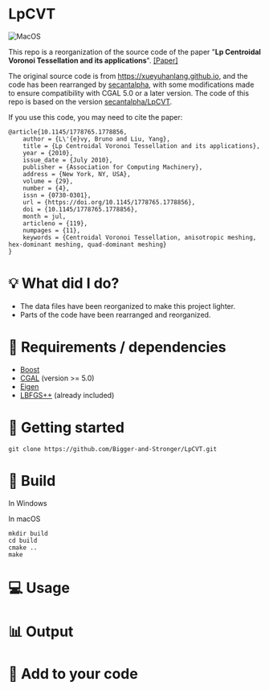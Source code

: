 # LpCVT
![MacOS](https://github.com/Bigger-and-Stronger/LpCVT/actions/workflows/macos-build.yml/badge.svg)

This repo is a reorganization of the source code of the paper "**Lp Centroidal Voronoi Tessellation and its applications**". [[Paper]](https://dl.acm.org/doi/abs/10.1145/1778765.1778856)

The original source code is from https://xueyuhanlang.github.io, and the code has been rearranged by [secantalpha](https://github.com/secantalpha), with some modifications made to ensure compatibility with CGAL 5.0 or a later version. The code of this repo is based on the version [secantalpha/LpCVT](https://github.com/secantalpha/LpCVT).

If you use this code, you may need to cite the paper:

```
@article{10.1145/1778765.1778856,
    author = {L\'{e}vy, Bruno and Liu, Yang},
    title = {Lp Centroidal Voronoi Tessellation and its applications},
    year = {2010},
    issue_date = {July 2010},
    publisher = {Association for Computing Machinery},
    address = {New York, NY, USA},
    volume = {29},
    number = {4},
    issn = {0730-0301},
    url = {https://doi.org/10.1145/1778765.1778856},
    doi = {10.1145/1778765.1778856},
    month = jul,
    articleno = {119},
    numpages = {11},
    keywords = {Centroidal Voronoi Tessellation, anisotropic meshing, hex-dominant meshing, quad-dominant meshing}
}
```

# :bulb: What did I do?
- The data files have been reorganized to make this project lighter.
- Parts of the code have been rearranged and reorganized.

# :link: Requirements / dependencies

- [Boost](https://www.boost.org)
- [CGAL](https://www.cgal.org/index.html) (version >= 5.0)
- [Eigen](https://eigen.tuxfamily.org/index.php?title=Main_Page)
- [LBFGS++](https://github.com/yixuan/LBFGSpp) (already included)

# :checkered_flag: Getting started

```
git clone https://github.com/Bigger-and-Stronger/LpCVT.git
```

# :hammer: Build

In Windows

In macOS
```
mkdir build
cd build
cmake ..
make
```

# :computer: Usage

# :bar_chart: Output

# :children_crossing: Add to your code
